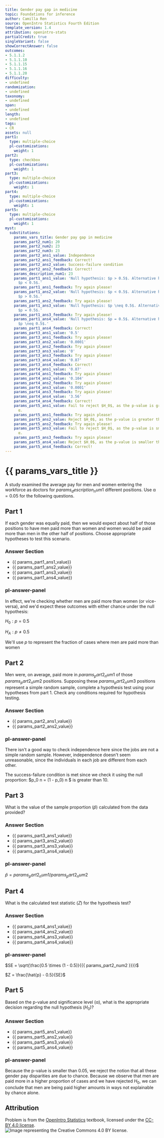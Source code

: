 ```yaml
---
title: Gender pay gap in medicine
topic: Foundations for inference
author: Camilla Ren
source: OpenIntro Statistics Fourth Edition
template_version: 1.4
attribution: openintro-stats
partialCredit: true
singleVariant: false
showCorrectAnswer: false
outcomes:
- 5.1.1.2
- 5.1.1.10
- 5.1.1.15
- 5.1.1.16
- 5.1.1.20
difficulty:
- undefined
randomization:
- undefined
taxonomy:
- undefined
span:
- undefined
length:
- undefined
tags:
- CR
assets: null
part1:
  type: multiple-choice
  pl-customizations:
    weight: 1
part2:
  type: checkbox
  pl-customizations:
    weight: 1
part3:
  type: multiple-choice
  pl-customizations:
    weight: 1
part4:
  type: multiple-choice
  pl-customizations:
    weight: 1
part5:
  type: multiple-choice
  pl-customizations:
    weight: 1
myst:
  substitutions:
    params_vars_title: Gender pay gap in medicine
    params_part2_num1: 20
    params_part2_num2: 23
    params_part2_num3: 23
    params_part2_ans1_value: Independence
    params_part2_ans1_feedback: Correct!
    params_part2_ans2_value: Success-failure condition
    params_part2_ans2_feedback: Correct!
    params_description_num1: 23
    params_part1_ans1_value: 'Null hypothesis: $p > 0.5$. Alternative hypothesis:
      $p < 0.5$.'
    params_part1_ans1_feedback: Try again please!
    params_part1_ans2_value: 'Null hypothesis: $p < 0.5$. Alternative hypothesis:
      $p > 0.5$.'
    params_part1_ans2_feedback: Try again please!
    params_part1_ans3_value: 'Null hypothesis: $p \neq 0.5$. Alternative hypothesis:
      $p = 0.5$.'
    params_part1_ans3_feedback: Try again please!
    params_part1_ans4_value: 'Null hypothesis: $p = 0.5$. Alternative hypothesis:
      $p \neq 0.5$.'
    params_part1_ans4_feedback: Correct!
    params_part3_ans1_value: '0.5'
    params_part3_ans1_feedback: Try again please!
    params_part3_ans2_value: '0.0001'
    params_part3_ans2_feedback: Try again please!
    params_part3_ans3_value: '0'
    params_part3_ans3_feedback: Try again please!
    params_part3_ans4_value: '0.87'
    params_part3_ans4_feedback: Correct!
    params_part4_ans1_value: '0.87'
    params_part4_ans1_feedback: Try again please!
    params_part4_ans2_value: '0.104'
    params_part4_ans2_feedback: Try again please!
    params_part4_ans3_value: '0.0001'
    params_part4_ans3_feedback: Try again please!
    params_part4_ans4_value: '3.56'
    params_part4_ans4_feedback: Correct!
    params_part5_ans1_value: Fail to reject $H_0$, as the p-value is greater than
      α.
    params_part5_ans1_feedback: Try again please!
    params_part5_ans2_value: Reject $H_0$, as the p-value is greater than α.
    params_part5_ans2_feedback: Try again please!
    params_part5_ans3_value: Fail to reject $H_0$, as the p-value is smaller than
      α.
    params_part5_ans3_feedback: Try again please!
    params_part5_ans4_value: Reject $H_0$, as the p-value is smaller than α.
    params_part5_ans4_feedback: Correct!
---
```

# {{ params_vars_title }}
A study examined the average pay for men and women entering the workforce as doctors for ${{ params_description_num1 }}$ different positions. Use α$=0.05$ for the following questions.

## Part 1

If each gender was equally paid, then we would expect about half of those positions to have men paid more than women and women would be paid more than men in the other half of positions. Choose appropriate hypotheses to test this scenario.

### Answer Section

- {{ params_part1_ans1_value}}
- {{ params_part1_ans2_value}}
- {{ params_part1_ans3_value}}
- {{ params_part1_ans4_value}}

### pl-answer-panel

In effect, we're checking whether men are paid more than women (or vice-versa), and we'd expect these outcomes with either chance under the null hypothesis:

$H_0: p = 0.5$

$H_A: p \neq 0.5$

We'll use $p$ to represent the fraction of cases where men are paid more than women

## Part 2

Men were, on average, paid more in ${{ params_part2_num1 }}$ of those ${{ params_part2_num2 }}$ positions. Supposing these ${{ params_part2_num3 }}$ positions represent a simple random sample, complete a hypothesis test using your hypotheses from part 1. Check any conditions required for hypothesis testing.

### Answer Section

- {{ params_part2_ans1_value}}
- {{ params_part2_ans2_value}}

### pl-answer-panel

There isn't a good way to check independence here since the jobs are not a simple random sample. However, independence doesn't seem unreasonable, since the individuals in each job are different from each other.

The success-failure condition is met since we check it using the null proportion: $p_0 n = (1 - p_0) n $ is greater than 10.

## Part 3

What is the value of the sample proportion ($\hat{p}$) calculated from the data provided?

### Answer Section

- {{ params_part3_ans1_value}}
- {{ params_part3_ans2_value}}
- {{ params_part3_ans3_value}}
- {{ params_part3_ans4_value}}

### pl-answer-panel

$\hat{p} = {{ params_part2_num1 }} / {{ params_part2_num2 }}$

## Part 4

What is the calculated test statistic ($Z$) for the hypothesis test?

### Answer Section

- {{ params_part4_ans1_value}}
- {{ params_part4_ans2_value}}
- {{ params_part4_ans3_value}}
- {{ params_part4_ans4_value}}

### pl-answer-panel

$SE = \sqrt{\frac{0.5 \times (1 - 0.5)}{{{ params_part2_num2 }}}}$

$Z = \frac{\hat{p}  - 0.5}{SE}$

## Part 5

Based on the p-value and significance level (α), what is the appropriate decision regarding the null hypothesis ($H_0$)?

### Answer Section

- {{ params_part5_ans1_value}}
- {{ params_part5_ans2_value}}
- {{ params_part5_ans3_value}}
- {{ params_part5_ans4_value}}

### pl-answer-panel

Because the p-value is smaller than $0.05$, we reject the notion that all these gender pay disparities are due to chance. Because we observe that men are paid more in a higher proportion of cases and we have rejected $H_0$, we can conclude that men are being paid higher amounts in ways not explainable by chance alone.

## Attribution

Problem is from the [OpenIntro Statistics](https://openintro.org/book/os/) textbook, licensed under the [CC-BY 4.0 license](https://creativecommons.org/licenses/by/4.0/).<br>![Image representing the Creative Commons 4.0 BY license.](https://raw.githubusercontent.com/firasm/bits/master/by.png)